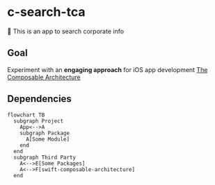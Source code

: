 # c-search-tca
🏢 This is an app to search corporate info

## Goal
Experiment with an **engaging approach** for iOS app development
[The Composable Architecture](https://github.com/pointfreeco/swift-composable-architecture)

## Dependencies
```mermaid
flowchart TB
  subgraph Project
    App<-->A
    subgraph Package
      A[Some Module]
    end
  end
  subgraph Third Party
    A<-->E[Some Packages]
    A<-->F[swift-composable-architecture]
  end
```
